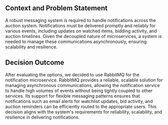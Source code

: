 ## Context and Problem Statement
A robust messaging system is required to handle notifications across the auction system. Notifications must be delivered promptly and reliably for various events, including updates on watched items, bidding activity, and auction timelines. Given the decoupled nature of microservices, a system is needed to manage these communications asynchronously, ensuring scalability and resilience.

## Decision Outcome
After evaluating the options, we decided to use RabbitMQ for the notification microservice. RabbitMQ provides a reliable, scalable solution for managing asynchronous communications, allowing the notification service to handle high volumes of events without being tightly coupled to other services. Its support for flexible messaging patterns ensures that notifications such as email alerts for watchlist updates, bid activity, and auction reminders can be efficiently routed to the appropriate users. This decision aligns with the system's requirements for reliability, scalability, and resilience in delivering notifications.

